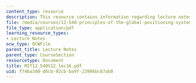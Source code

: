 ```yaml
---
content_type: resource
description: This resource contains information regarding lecture notes.
file: /media/courses/12-540-principles-of-the-global-positioning-system-spring-2012/f746a340d6cb92cbba9f23996bc67ab0_MIT12_540S12_lec16.pdf
file_type: application/pdf
learning_resource_types:
- Lecture Notes
ocw_type: OCWFile
parent_title: Lecture Notes
parent_type: CourseSection
resourcetype: Document
title: MIT12_540S12_lec16.pdf
uid: f746a340-d6cb-92cb-ba9f-23996bc67ab0
---
```

